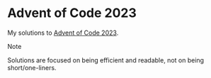 # Advent of Code 2023

My solutions to [Advent of Code 2023](https://adventofcode.com/2023).

> [!NOTE]
> Solutions are focused on being efficient and readable, not on being short/one-liners.
